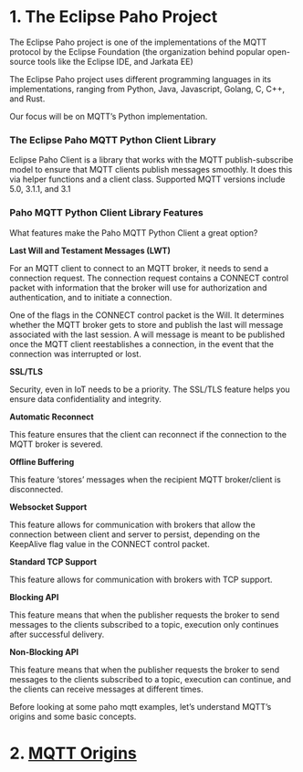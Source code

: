 # 1. The Eclipse Paho Project

The Eclipse Paho project is one of the implementations of the MQTT protocol by the Eclipse Foundation (the organization behind popular open-source tools like the Eclipse IDE, and Jarkata EE)

The Eclipse Paho project uses different programming languages in its implementations, ranging from Python, Java, Javascript, Golang, C, C++, and Rust.

Our focus will be on MQTT’s Python implementation.

### The Eclipse Paho MQTT Python Client Library

Eclipse Paho Client is a library that works with the MQTT publish-subscribe model to ensure that MQTT clients publish messages smoothly. It does this via helper functions and a client class. Supported MQTT versions include 5.0, 3.1.1, and 3.1

### Paho MQTT Python Client Library Features

What features make the Paho MQTT Python Client a great option?

**Last Will and Testament Messages (LWT)**

For an MQTT client to connect to an MQTT broker, it needs to send a connection request. The connection request contains a CONNECT control packet with information that the broker will use for authorization and authentication, and to initiate a connection.

One of the flags in the CONNECT control packet is the Will. It determines whether the MQTT broker gets to store and publish the last will message associated with the last session. A will message is meant to be published once the MQTT client reestablishes a connection, in the event that the connection was interrupted or lost. 

**SSL/TLS**

Security, even in IoT needs to be a priority. The SSL/TLS feature helps you ensure data confidentiality and integrity. 

**Automatic Reconnect**

This feature ensures that the client can reconnect if the connection to the MQTT broker is severed.

**Offline Buffering**

This feature ‘stores’ messages when the recipient MQTT broker/client is disconnected.

**Websocket Support**

This feature allows for communication with brokers that allow the connection between client and server to persist, depending on the KeepAlive flag value in the CONNECT control packet.

**Standard TCP Support**

This feature allows for communication with brokers with TCP support.

**Blocking API**

This feature means that when the publisher requests the broker to send messages to the clients subscribed to a topic, execution only continues after successful delivery.

**Non-Blocking API**

This feature means that when the publisher requests the broker to send messages to the clients subscribed to a topic, execution can continue, and the clients can receive messages at different times.

Before looking at some paho mqtt examples, let’s understand MQTT’s origins and some basic concepts.

# 2. [MQTT Origins](/Eclipse%20_Paho/02_mqtt_origins.md)

